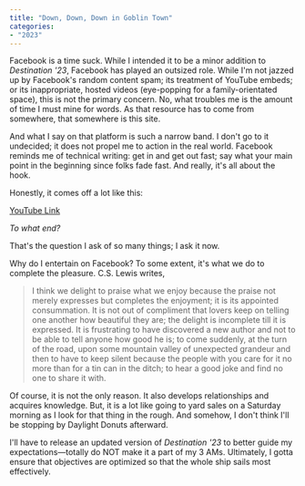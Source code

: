 ```yaml
---
title: "Down, Down, Down in Goblin Town"
categories:
- "2023"
---
```


Facebook is a time suck.  While I intended it to be a minor addition to *Destination '23*, Facebook has played an outsized role.  While I'm not jazzed up by Facebook's random content spam; its treatment of YouTube embeds; or its inappropriate, hosted videos (eye-popping for a family-orientated space), this is not the primary concern. No, what troubles me is the amount of time I must mine for words.   As that resource has to come from somewhere, that somewhere is this site.

And what I say on that platform is such a narrow band.  I don't go to it undecided; it does not propel me to action in the real world.  Facebook reminds me of technical writing:  get in and get out fast; say what your main point in the beginning since folks fade fast.  And really, it's all about the hook.  

Honestly, it comes off a lot like this:

[YouTube Link](https://www.youtube.com/watch?v=VTKgyZZP5KQ)

*To what end?*

That's the question I ask of so many things; I ask it now.

Why do I entertain on Facebook?  To some extent, it's what we do to complete the pleasure. C.S. Lewis writes,

>I think we delight to praise what we enjoy because the praise not merely expresses but completes the enjoyment; it is its appointed consummation. It is not out of compliment that lovers keep on telling one another how beautiful they are; the delight is incomplete till it is expressed. It is frustrating to have discovered a new author and not to be able to tell anyone how good he is; to come suddenly, at the turn of the road, upon some mountain valley of unexpected grandeur and then to have to keep silent because the people with you care for it no more than for a tin can in the ditch; to hear a good joke and find no one to share it with.

Of course, it is not the only reason.  It also develops relationships and acquires knowledge.  But, it is a lot like going to yard sales on a Saturday morning as I look for that thing in the rough.  And somehow, I don't think I'll be stopping by Daylight Donuts afterward.

I'll have to release an updated version of *Destination '23* to better guide my expectations—totally do NOT make it a part of my 3 AMs.  Ultimately, I gotta ensure that objectives are optimized so that the whole ship sails most effectively.